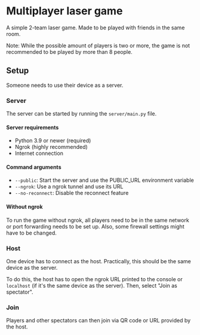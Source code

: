 # Multiplayer laser game

A simple 2-team laser game. Made to be played with friends in the same room.

Note: While the possible amount of players is two or more, the game is not recommended to be played
by more than 8 people.

## Setup

Someone needs to use their device as a server.

### Server

The server can be started by running the `server/main.py` file.

#### Server requirements

- Python 3.9 or newer (required)
- Ngrok (highly recommended)
- Internet connection

#### Command arguments

- `--public`: Start the server and use the PUBLIC_URL environment variable
- `--ngrok`: Use a ngrok tunnel and use its URL
- `--no-reconnect`: Disable the reconnect feature

#### Without ngrok

To run the game without ngrok, all players need to be in the same network or port forwarding needs
to be set up. Also, some firewall settings might have to be changed.

### Host

One device has to connect as the host. Practically, this should be the same device as the server.

To do this, the host has to open the ngrok URL printed to the console or `localhost` (if it's the
same device as the server). Then, select "Join as spectator".

### Join

Players and other spectators can then join via QR code or URL provided by the host.

